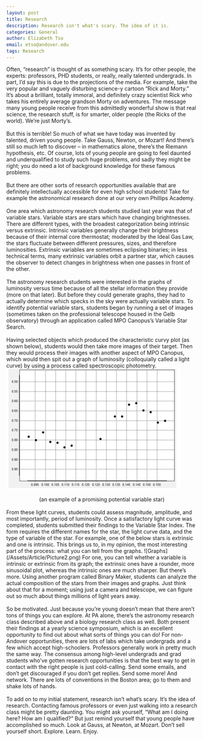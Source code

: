 ```yaml
---
layout: post
title: Research
description: Research isn't what's scary. The idea of it is.
categories: General
author: Elizabeth Tso
email: etso@andover.edu
tags: Research
---
```


Often, “research” is thought of as something scary. It’s for other people, the experts: professors, PHD students, or really, really talented undergrads. In part, I’d say this is due to the projections of the media. For example, take the very popular and vaguely disturbing science-y cartoon “Rick and Morty.” It’s about a brilliant, totally immoral, and definitely crazy scientist Rick who takes his entirely average grandson Morty on adventures. The message many young people receive from this admittedly wonderful show is that real science, the research stuff, is for smarter, older people (the Ricks of the world). We’re just Morty’s. 
<br>
<br>
But this is terrible! So much of what we have today was invented by talented, driven young people. Take Gauss, Newton, or Mozart! And there’s still so much left to discover – in mathematics alone, there’s the Riemann hypothesis, etc. Of course, lots of young people are going to feel daunted and underqualified to study such huge problems, and sadly they might be right; you do need a lot of background knowledge for these famous problems. 
<br>
<br>
But there are other sorts of research opportunities available that are definitely intellectually accessible for even high school students! Take for example the astronomical research done at our very own Phillips Academy. 
<br>
<br>
One area which astronomy research students studied last year was that of variable stars. Variable stars are stars which have changing brightnesses. There are different types, with the broadest categorization being intrinsic versus extrinsic. Intrinsic variables generally change their brightness because of their internal core thermostat; moderated by the Ideal Gas Law, the stars fluctuate between different pressures, sizes, and therefore luminosities. Extrinsic variables are sometimes eclipsing binaries; in less technical terms, many extrinsic variables orbit a partner star, which causes the observer to detect changes in brightness when one passes in front of the other. 
<br>
<br>
The astronomy research students were interested in the graphs of luminosity versus time because of all the stellar information they provide (more on that later). But before they could generate graphs, they had to actually determine which specks in the sky were actually variable stars. To identify potential variable stars, students began by running a set of images (sometimes taken on the professional telescope housed in the Gelb observatory) through an application called MPO Canopus’s Variable Star Search. 
<br>
<br>
Having selected objects which produced the characteristic curvy plot (as shown below), students would then take more images of their target. Then they would process their images with another aspect of MPO Canopus, which would then spit out a graph of luminosity (colloquially called a light curve) by using a process called spectroscopic photometry. 
![An example of a promising potential variable star](/Assets/Article/Picture1.png)
<center>(an example of a promising potential variable star)</center>
<br>
From these light curves, students could assess magnitude, amplitude, and most importantly, period of luminosity. Once a satisfactory light curve was completed, students submitted their findings to the Variable Star Index. The form requires the different names for the star, the light curve data, and the type of variable of the star. For example, one of the below stars is extrinsic and one is intrinsic. This brings us to, in my opinion, the most interesting part of the process: what you can tell from the graphs.
![Graphs](/Assets/Article/Picture2.png)
For one, you can tell whether a variable is intrinsic or extrinsic from its graph; the extrinsic ones have a rounder, more sinusoidal plot, whereas the intrinsic ones are much sharper. But there’s more. Using another program called Binary Maker, students can analyze the actual composition of the stars from their images and graphs. Just think about that for a moment; using just a camera and telescope, we can figure out so much about things millions of light years away.
<br>
<br>
So be motivated. Just because you’re young doesn’t mean that there aren’t tons of things you can explore. At PA alone, there’s the astronomy research class described above and a biology research class as well. Both present their findings at a yearly science symposium, which is an excellent opportunity to find out about what sorts of things you can do! For non-Andover opportunities, there are lots of labs which take undergrads and a few which accept high-schoolers. Professors generally work in pretty much the same way. The consensus among high-level undergrads and grad students who’ve gotten research opportunities is that the best way to get in contact with the right people is just cold-calling. Send some emails, and don’t get discouraged if you don’t get replies. Send some more! And network. There are lots of conventions in the Boston area; go to them and shake lots of hands.
<br>
<br>
To add on to my initial statement, research isn’t what’s scary. It’s the idea of research. Contacting famous professors or even just walking into a research class might be pretty daunting. You might ask yourself, “What am I doing here? How am I qualified?” But just remind yourself that young people have accomplished so much. Look at Gauss, at Newton, at Mozart. Don’t sell yourself short. Explore. Learn. Enjoy.


